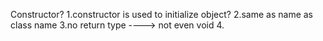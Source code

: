 Constructor?
1.constructor is used to initialize object?
2.same as name as class name
3.no return type ----> not even void
4.